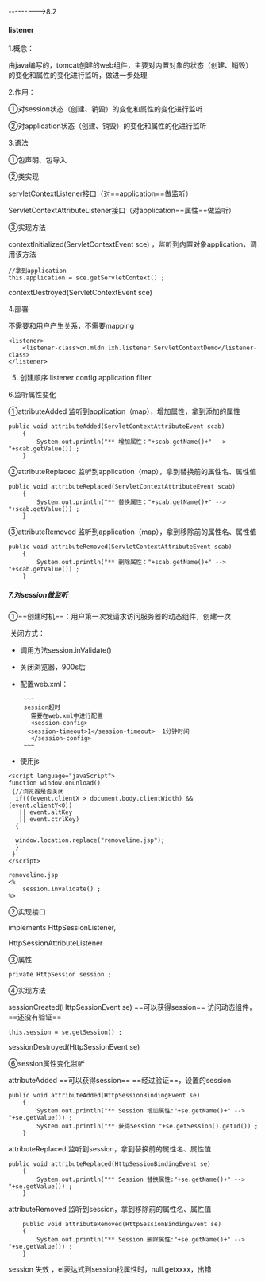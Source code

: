 --------->8.2

#### listener

1.概念：

由java编写的，tomcat创建的web组件，主要对内置对象的状态（创建、销毁）的变化和属性的变化进行监听，做进一步处理

2.作用：

①对session状态（创建、销毁）的变化和属性的变化进行监听

②对application状态（创建、销毁）的变化和属性的化进行监听

3.语法

①包声明、包导入

②类实现

servletContextListener接口（对==application==做监听）

ServletContextAttributeListener接口（对application==属性==做监听）

③实现方法

contextInitialized(ServletContextEvent sce) ，监听到内置对象application，调用该方法

~~~
//拿到application
this.application = sce.getServletContext() ;
~~~

contextDestroyed(ServletContextEvent sce)

4.部署

不需要和用户产生关系，不需要mapping

~~~
<listener>
	<listener-class>cn.mldn.lxh.listener.ServletContextDemo</listener-class>
</listener>
~~~

5.  创建顺序     listener       config      application       filter

6.监听属性变化

①attributeAdded                                          监听到application（map），增加属性，拿到添加的属性

~~~
public void attributeAdded(ServletContextAttributeEvent scab)
	{
		System.out.println("** 增加属性："+scab.getName()+" --> "+scab.getValue()) ;
	}
~~~

②attributeReplaced                                  监听到application（map），拿到替换前的属性名、属性值

~~~
public void attributeReplaced(ServletContextAttributeEvent scab)
	{
		System.out.println("** 替换属性："+scab.getName()+" --> "+scab.getValue()) ;
	}
~~~

③attributeRemoved                                监听到application（map），拿到移除前的属性名、属性值

~~~
public void attributeRemoved(ServletContextAttributeEvent scab)
	{
		System.out.println("** 删除属性："+scab.getName()+" --> "+scab.getValue()) ;
	}
~~~

##### 7.对session做监听

①==创建时机==：用户第一次发请求访问服务器的动态组件，创建一次

​	关闭方式：

- 调用方法session.inValidate()

- 关闭浏览器，900s后

- 配置web.xml：

       ~~~
       session超时 
         需要在web.xml中进行配置 
         <session-config> 
        <session-timeout>1</session-timeout>  1分钟时间
         </session-config> 					
       ~~~

- 使用js

~~~
<script language="javaScript">
function window.onunload()
 {//浏览器是否关闭
  if(((event.clientX > document.body.clientWidth) && (event.clientY<0))
   || event.altKey
   || event.ctrlKey)
  {
  
  window.location.replace("removeline.jsp");  
  }
 }
</script>
~~~

~~~
removeline.jsp
<%
	session.invalidate() ;
%>
~~~

②实现接口

implements HttpSessionListener,

HttpSessionAttributeListener

③属性

~~~~
private HttpSession session ;
~~~~

④实现方法       

sessionCreated(HttpSessionEvent se)            ==可以获得session==        访问动态组件，==还没有验证==

~~~
this.session = se.getSession() ;
~~~

sessionDestroyed(HttpSessionEvent se)

⑥session属性变化监听

attributeAdded                ==可以获得session==        ==经过验证==，设置的session        

~~~~
public void attributeAdded(HttpSessionBindingEvent se)
	{
		System.out.println("** Session 增加属性:"+se.getName()+" --> "+se.getValue()) ;
	    System.out.println("** 获得Session "+se.getSession().getId()) ;
	}
~~~~

attributeReplaced                                                           监听到session，拿到替换前的属性名、属性值

~~~~
public void attributeReplaced(HttpSessionBindingEvent se)
	{
		System.out.println("** Session 替换属性:"+se.getName()+" --> "+se.getValue()) ;
	}
~~~~

attributeRemoved                                     					监听到session，拿到移除前的属性名、属性值 

~~~~
	public void attributeRemoved(HttpSessionBindingEvent se)
	{
		System.out.println("** Session 删除属性:"+se.getName()+" --> "+se.getValue()) ;
	}
~~~~

session  失效   ，el表达式到session找属性时，null.getxxxx，出错                                                              















​	





​	
